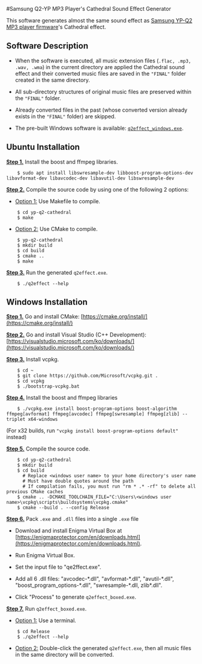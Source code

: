 
#Samsung Q2-YP MP3 Player's Cathedral Sound Effect Generator


This software generates almost the same sound effect as [Samsung YP-Q2 MP3 player firmware](https://github.com/LemonBoy/Q2-Tools)'s Cathedral effect.


## Software Description

- When the software is executed, all music extension files (`.flac, .mp3, .wav, .wma`) in the current directory are applied the Cathedral sound effect and their converted music files are saved in the `"FINAL"` folder created in the same directory.

- All sub-directory structures of original music files are preserved within the `"FINAL"` folder. 

- Already converted files in the past (whose converted version already exists in the `"FINAL"` folder) are skipped. 

- The pre-built Windows software is available:  [`q2effect_windows.exe`](https://github.com/gogo9th/yp-q2-cathedral/blob/main/q2effect_windows.exe).


## Ubuntu Installation

<b><u>Step 1.</u></b> Install the boost and ffmpeg libraries.
```console
    $ sudo apt install libswresample-dev libboost-program-options-dev libavformat-dev libavcodec-dev libavutil-dev libswresample-dev
```

<b><u>Step 2.</u></b> Compile the source code by using one of the following 2 options:

* <u>Option 1:</u> Use Makefile to compile.
```
    $ cd yp-q2-cathedral
    $ make
```
* <u>Option 2:</u> Use CMake to compile.
```console
    $ yp-q2-cathedral
    $ mkdir build
    $ cd build
    $ cmake ..
    $ make
```

<b><u>Step 3.</u></b> Run the generated `q2effect.exe`.
```console
    $ ./q2effect --help 
```


## Windows Installation

<b><u>Step 1.</u></b> Go and install CMake: [https://cmake.org/install/](https://cmake.org/install/)

<b><u>Step 2.</u></b> Go and install Visual Studio (C++ Development): [https://visualstudio.microsoft.com/ko/downloads/](https://visualstudio.microsoft.com/ko/downloads/)

<b><u>Step 3.</u></b> Install vcpkg.

```console
    $ cd ~
    $ git clone https://github.com/Microsoft/vcpkg.git .
    $ cd vcpkg
    $ ./bootstrap-vcpkg.bat
```

<b><u>Step 4.</u></b> Install the boost and ffmpeg libraries

```console
    $ ./vcpkg.exe install boost-program-options boost-algorithm ffmpeg[avformat] ffmpeg[avcodec] ffmpeg[swresample] ffmpeg[zlib] --triplet x64-windows
```
(For x32 builds, run `"vcpkg install boost-program-options default"` instead)


<b><u>Step 5.</u></b> Compile the source code.
```console
    $ cd yp-q2-cathedral
    $ mkdir build
    $ cd build
      # Replace <windows user name> to your home directory's user name
      # Must have double quotes around the path
      # If compilation fails, you must run "rm * .* -rf" to delete all previous CMake caches
    $ cmake .. -DCMAKE_TOOLCHAIN_FILE="C:\Users\<windows user name>\vcpkg\scripts\buildsystems\vcpkg.cmake"
    $ cmake --build . --config Release
```

<b><u>Step 6.</u></b> Pack `.exe` and `.dll` files into a single `.exe` file

- Download and install Enigma Virtual Box at [https://enigmaprotector.com/en/downloads.html](https://enigmaprotector.com/en/downloads.html).

- Run Enigma Virtual Box.

- Set the input file to "qe2ffect.exe".

- Add all 6 .dll files: "avcodec-\*.dll", "avformat-\*.dll", "avutil-\*.dll", "boost_program_options-\*.dll", "swresample-\*.dll, zlib*.dll".

- Click "Process" to generate `q2effect_boxed.exe`.


<b><u>Step 7.</u></b> Run `q2effect_boxed.exe`.

* <u>Option 1:</u> Use a terminal. 
```console
    $ cd Release
    $ ./q2effect --help 
```
* <u>Option 2:</u> Double-click the generated `q2effect.exe`, then all music files in the same directory will be converted.
